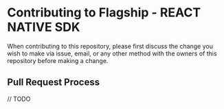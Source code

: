 # Contributing to Flagship - REACT NATIVE SDK

When contributing to this repository, please first discuss the change you wish to make via issue, email, or any other method with the owners of this repository before making a change.

## Pull Request Process

// TODO
